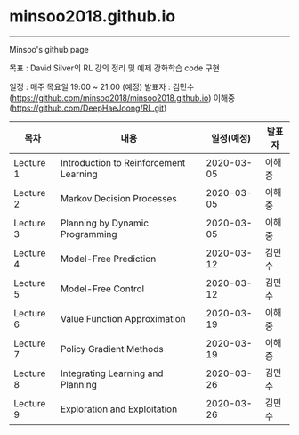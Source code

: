 # minsoo2018.github.io
---

Minsoo's github page

목표 : David Silver의 RL 강의 정리 및 예제 강화학습 code 구현

일정 : 매주 목요일 19:00 ~ 21:00 (예정)
발표자 : 김민수 (https://github.com/minsoo2018/minsoo2018.github.io)
         이해중 (https://github.com/DeepHaeJoong/RL.git)

|목차|내용|일정(예정)|발표자|
|------|---|---|---|
|Lecture 1|Introduction to Reinforcement Learning|2020-03-05|이해중|
|Lecture 2|Markov Decision Processes|2020-03-05|이해중|
|Lecture 3|Planning by Dynamic Programming|2020-03-05|이해중|
|Lecture 4|Model-Free Prediction|2020-03-12|김민수|
|Lecture 5|Model-Free Control|2020-03-12|김민수|
|Lecture 6|Value Function Approximation|2020-03-19|이해중|
|Lecture 7|Policy Gradient Methods|2020-03-19|이해중|
|Lecture 8|Integrating Learning and Planning|2020-03-26|김민수|
|Lecture 9|Exploration and Exploitation|2020-03-26|김민수|
